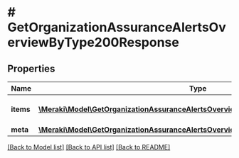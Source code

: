 # # GetOrganizationAssuranceAlertsOverviewByType200Response

## Properties

Name | Type | Description | Notes
------------ | ------------- | ------------- | -------------
**items** | [**\Meraki\Model\GetOrganizationAssuranceAlertsOverviewByType200ResponseItemsInner[]**](GetOrganizationAssuranceAlertsOverviewByType200ResponseItemsInner.md) | Organization Alert counts by type |
**meta** | [**\Meraki\Model\GetOrganizationAssuranceAlertsOverviewByNetwork200ResponseMeta**](GetOrganizationAssuranceAlertsOverviewByNetwork200ResponseMeta.md) |  |

[[Back to Model list]](../../README.md#models) [[Back to API list]](../../README.md#endpoints) [[Back to README]](../../README.md)
